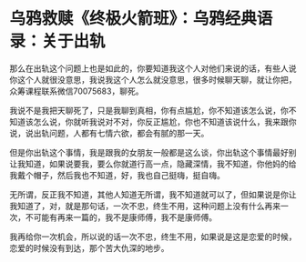 # 乌鸦救赎《终极火箭班》：乌鸦经典语录：关于出轨

那么在出轨这个问题上也是如此的，你要知道我这个人对他们来说的话，有些人说你这个人就很没意思，我说我这个人怎么就没意思，很多时候聊天聊，就让你把，众筹课程联系微信70075683，聊死。

我说不是我把天聊死了，只是我聊到真相，你有点尴尬，你不知道该怎么说，你不知道该怎么说，你就听我说对不对，你反正尴尬，你也不知道该说什么，我来跟你说，说出轨问题，人都有七情六欲，都会有腻的那一天。

但是你出轨这个事情，我是跟我的女朋友一般都是这么谈，你出轨这个事情最好别让我知道，如果说要我，要么你就道行高一点，隐藏深情，我不知道，你他妈的给我戴个帽子，然后我也不知道，好，我也自己挺嗨，挺自嗨。

无所谓，反正我不知道，其他人知道无所谓，我不知道就可以了，但如果说是你让我知道了，对，就是那句话，一次不忠，终生不用，这种问题上没有什么再来一次，不可能有再来一篇的，我不是康师傅，我不是康师傅。

我再给你一次机会，所以说的话一次不忠，终生不用，如果说是这是恋爱的时候，恋爱的时候没有到达，那个苦大仇深的地步。

